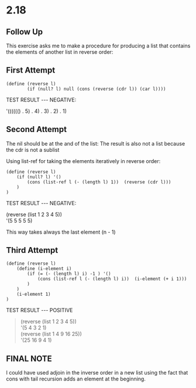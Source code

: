 # 2.18
## Follow Up
This exercise asks me to make a procedure for producing a list that contains the elements of another list in reverse order:

## First Attempt
``` racket
(define (reverse l)
        (if (null? l) null (cons (reverse (cdr l)) (car l))))
```

TEST RESULT --- NEGATIVE:

'(((((() . 5) . 4) . 3) . 2) . 1)  
> 

## Second Attempt
The nil should be at the and of the list:
The result is also not a list because the cdr is not a sublist

Using list-ref for taking the elements iteratively in reverse order:

``` racket
(define (reverse l)
    (if (null? l) '()
        (cons (list-ref l (- (length l) 1))  (reverse (cdr l)))
    )         
)
```

TEST RESULT --- NEGATIVE:

(reverse (list 1 2 3 4 5))  
'(5 5 5 5 5)  
> 
This way takes always the last element (n - 1)

## Third Attempt
``` racket
(define (reverse l)
    (define (i-element i)
        (if (= (- (length l) i) -1 ) '()
            (cons (list-ref l (- (length l) i))  (i-element (+ i 1)))
        )
    )
    (i-element 1)
)
```

TEST RESULT --- POSITIVE  
>  (reverse (list 1 2 3 4 5))  
'(5 4 3 2 1)  
> (reverse (list 1 4 9 16 25))  
'(25 16 9 4 1)  
> 

## FINAL NOTE
I could have used adjoin in the inverse order in a new list using the fact that cons with tail recursion adds an element at the beginning.
